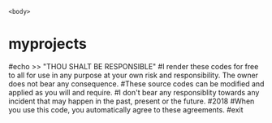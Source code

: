 <!DOCTYPE html>
<html lang="en">
    <head>
        <meta charset="UTF-8">
        <meta name="viewport" content="width=device-width, initial-scale=1.0">
        <title>Thoudam Chitaranjan Singh</title>
    </head>

    <body>
# myprojects
#echo >> "THOU SHALT BE RESPONSIBLE"
#I render these codes for free to all for use in any purpose at your own risk and responsibility. The owner does not bear any consequence.
#These source codes can be modified and applied as you will and require.
#I don't bear any responsiblity towards any incident that may happen in the past, present or the future.
#2018
#When you use this code, you automatically agree to these agreements.
#exit
    </body>

</html>
